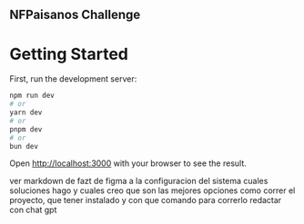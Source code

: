 ## NFPaisanos Challenge

# Getting Started

First, run the development server:

```bash
npm run dev
# or
yarn dev
# or
pnpm dev
# or
bun dev
```

Open [http://localhost:3000](http://localhost:3000) with your browser to see the result.

ver markdown de fazt
de figma a la configuracion del sistema
cuales soluciones hago y cuales creo que son las mejores opciones
como correr el proyecto, que tener instalado y con que comando para correrlo
redactar con chat gpt
